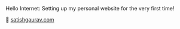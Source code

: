 Hello Internet: 
Setting up my personal website for the very first time!

👀 <a href="https://satishgaurav.com">satishgaurav.com</a>

